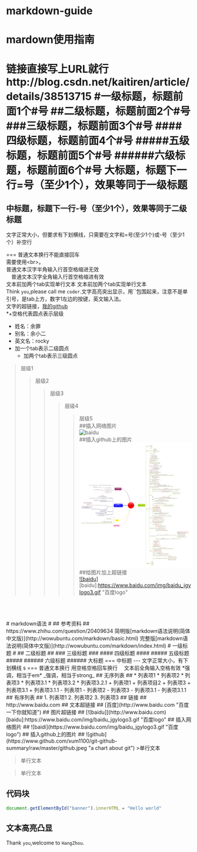 # markdown-guide
# mardown使用指南
链接直接写上URL就行http://blog.csdn.net/kaitiren/article/details/38513715
#一级标题，标题前面1个\#号
##二级标题，标题前面2个\#号
###三级标题，标题前面3个\#号
####四级标题，标题前面4个\#号
#####五级标题，标题前面5个\#号
######六级标题，标题前面6个\#号
大标题，标题下一行=号（至少1个），效果等同于一级标题
===
中标题，标题下一行-号（至少1个），效果等同于二级标题
---
文字正常大小，但要求有下划横线，只需要在文字和\=号(至少1个)或\-号（至少1个）补空行

===
普通文本换行不能直接回车<br>
需要使用\<br>。<br>
 普通文本汉字半角输入行首空格缩进无效<br>
　普通文本汉字全角输入行首空格缩进有效<br>
    文本前加两个tab实现单行文本
    文本前加两个tab实现单行文本<br>
Think `you`,please call me  `coder`.文字高亮突出显示，用``包围起来，注意不是单引号，是tab上方，数字1左边的按键，英文输入法。<br>
文字的超链接，[我的github](http://www.github.com/xum1100 "鼠标悬停显示的文本")<br>
\*+空格代表圆点表示层级
* 姓名：余罪
* 别名：余小二
* 英文名：rocky
 * 加一个tab表示二级圆点
   * 加两个tab表示三级圆点<br>
>层级1
>>层级2
>>>层级3
>>>>层级4
>>>>>层级5<br>
##插入网络图片<br>
![baidu](https://www.baidu.com/img/baidu_jgylogo3.gif "百度logo")<br>
##插入github上的图片<br>
![git and github](https://github.com/xum1100/git-github-summary/raw/master/github.jpeg "思维导图")<br>
##给图片加上超链接<br>
[![baidu]](http://www.baidu.com) 
[baidu]:https://www.baidu.com/img/baidu_jgylogo3.gif "百度logo"
<br>
<br>
<br>
# markdown语法 #
## 参考资料 ##
https://www.zhihu.com/question/20409634  
简明版[markdown语法说明(简体中文版)](http://wowubuntu.com/markdown/basic.html)  
完整版[markdown语法说明(简体中文版)](http://wowubuntu.com/markdown/index.html)
# 一级标题 #
## 二级标题 ##
### 三级标题 ###
#### 四级标题 ####
##### 五级标题 #####
###### 六级标题 ######
大标题
===
中标题
---
文字正常大小，有下划横线  
s
===
普通文本换行  
用空格空格回车换行  
　文本前全角输入空格有效  
*强调，相当于em*  
_强调，相当于strong_
## 无序列表 ##
* 列表项1
* 列表项2
* 列表项3
    * 列表项3.1
    * 列表项3.2
        * 列表项3.2.1
+ 列表项1
+ 列表项目2
+ 列表项3
    + 列表项3.1
        + 列表项3.1.1 
- 列表项1
- 列表项2
- 列表项3
    - 列表项3.1
        - 列表项3.1.1
## 有序列表 ##
1. 列表项1
2. 列表项2
3. 列表项3
## 链接 ##
http://www.baidu.com
## 文本超链接 ##
[百度](http://www.baidu.com "百度一下你就知道")
## 图片超链接 ##
[![baidu]](http://www.baidu.com) [baidu]:https://www.baidu.com/img/baidu_jgylogo3.gif "百度logo"  
## 插入网络图片 ##
![baidi](https://www.baidu.com/img/baidu_jgylogo3.gif "百度 logo")  
## 插入github上的图片 ##
![github](https://www.github.com/xum1100/git-github-summary/raw/master/github.jpeg "a chart about git")  
>单行文本

>单行文本

>单行文本

## 代码块 ##
```javascript
document.getElementById("banner").innerHTML = "Hello world"
```
## 文本高亮凸显 ##
Thank `you`,welcome to `HangZhou`.  

